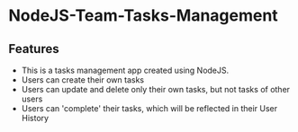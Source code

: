 # NodeJS-Team-Tasks-Management

## Features
* This is a tasks management app created using NodeJS.
* Users can create their own tasks
* Users can update and delete only their own tasks, but not tasks of other users
* Users can 'complete' their tasks, which will be reflected in their User History

##

